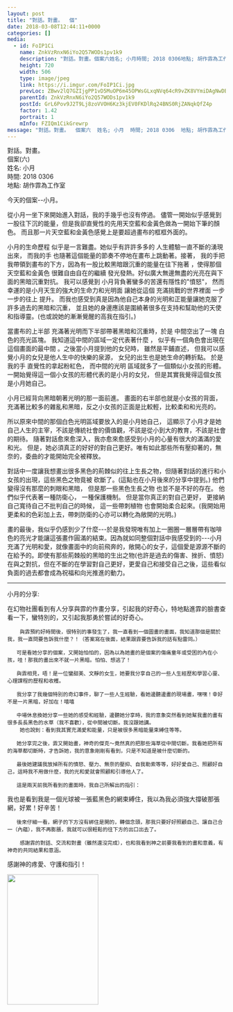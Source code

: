 ```yaml
---
layout: post
title: "對話。對畫。  個" 
date: 2018-03-08T12:44:11+0000 
categories: [] 
media:
  - id: FoIP1Ci
    name: ZnkVzRnxN6iYo2Q57WODs1pv1k9
    description: "對話。對畫。個案六姓名; 小月時間; 2018 0306地點; 胡作霏為工作室今天的個案--小月。從小月一坐下來開始進入對話，我的手幾乎也沒有停過。 儘管一開始似乎感覺到一股往下沉的能量，但是我卻直覺性的先用天空藍和金黃色做為一開始下筆的顏色。 而且那一片天空藍和金黃色感覺上是要超過畫布的框框外面的。小月的生命歷程 似乎是一言難盡。她似乎有許許多多的 人生體驗一直不斷的湧現出來， 而我的手 也隨著這個能量的節奏不停地在畫布上跳動著。接著， 我的手把我帶領到畫布的下方，因為有一股比較黑暗跟沉重的能量在往下拖著 ，使得那個天空藍和金黃色 很難自由自在的繼續 發光發熱。好似廣大無邊無盡的光亮在與下面的黑暗沉重對抗。 我可以感覺到 小月背負著蠻多的苦還有隱性的"憤怒"， 然而幸運的是小月天生的強大的生命力和光明面 讓她從這個 充滿挑戰的世界裡面 一步一步的往上 提升。 而我也感受到真是因為他自己本身的光明和正能量讓她克服了許多過去的黑暗和沉重， 並且她的身邊應該是圍繞著很多在支持和幫助他的天使和指導靈。也或說她的漸漸覺醒的高我在指引。當畫布的上半部 充滿著光明而下半部帶著黑暗和沉重時，於是 中間空出了一塊 白色的亮光區塊。 我知道這中間的區域一定代表著什麼 ， 似乎有一個角色會出現在這個畫面的最中間 。之後當小月提到他的女兒時， 雖然是平鋪直述， 但我可以感覺小月的女兒是他人生中的快樂的泉源， 女兒的出生也是她生命的轉折點。 於是我的手 直覺性的拿起粉紅色， 而中間的光明 區域就多了一個類似小女孩的形體。 一開始覺得這一個小女孩的形體代表的是小月的女兒， 但是其實我覺得這個女孩是小月她自己。小月已經背向黑暗朝著光明的那一面前進。 畫面的右半部也就是小女孩的背面， 充滿著比較多的雜亂和黑暗，反之小女孩的正面是比較輕，比較柔和和光亮的。所以原來中間的那個白色光明區域要放入的是小月她自己， 這顯示了小月才是她自己人生的主宰，不該是傳統社會的價值觀，不該是從小到大的教育，不該是社會的期待。 隨著對話愈來愈深入，我亦愈來愈感受到小月的心量有很大的滿滿的愛和光。 但是，她必須真正的好好的對自己更好。唯有如此那些所有壓抑著的，無奈的，委曲的才能開始完全被釋放。對話中一度讓我想畫出很多黑色的荊棘似的往上生長之物，但隨著對話的進行和小女孩的出現，這些黑色之物竟被 砍斷了。這點也在小月後來的分享中提到。 他們變得沒有那麼的刺眼和黑暗， 但是那一些黑色生長之物 也並不是不好的存在。 他們似乎代表著一種防衛心， 一種保護機制。 但是當你真正的對自己更好， 更接納自己寬待自己不批判自己的時候， 這一些帶刺植物 也會開始柔合起來。我開始用更柔和的色彩加上去，帶刺防衛的心亦可以轉化為敞開的光明。畫的最後，我似乎仍感到少了什麼---於是我發現唯有加上一圈圈一層層帶有咖啡色的亮光才能讓這張畫作圓滿的結束。因為就如同整個對話中我感受到的---小月充滿了光明和愛，就像畫面中的向前飛奔的，敞開心的女子，這個愛是源源不斷的在給予的。即使有那些荊棘般的黑暗的生出之物也許是過去的傷害、挫折、憤怒在與之對抗，但在不斷的在學習對自己更好，更愛自己和接受自己之後，這些看似負面的過去都會成為祝福和向光推進的動力。-------------------------------小月的分享;在幻物社團看到有人分享與霏的作畫分享，引起我的好奇心，特地點進霏的臉書查看一下，蠻特別的，又引起我那勇於嘗試的好奇心。        與霏預約好時間後，很特別的事發生了，我一直看到一個圖畫的畫面，我知道那個是關於我，我一直問要告訴我什麼？！（答案寫在後面，結果跟霏要告訴我的話有點雷同。）       可是看她分享的個案，又開始怕怕的，因為以為她畫的是個案的傷痛童年或受困的內在小孩，哇！那我的畫出來不就一片黑暗。怕怕、想逃了！       與霏相見，唔！是一位蠻甜美、文靜的女生，她要我分享自己的一些人生經歷和學習心靈、心理課程的歷程和收穫。       我分享了我幾個特別的奇幻事件，聊了一些人生經驗，看她邊聽邊畫的現場畫，嘿嘿！幸好不是一片黑暗，好加在！嘻嘻       中場休息換她分享一些她的感受和經驗，邊聽她分享時，我的意象突然看到她幫我畫的畫有很多長長黑色的水草（我不喜歡），從中間被切斷。我沒跟她講。        她也說到;看到我其實充滿愛和能量，只是被很多黑暗能量束縛住等等。       她分享完之後，霏又開始畫，神奇的傑克～竟然真的把那些海草從中間切斷。我看她把所有的海草都切斷時，才告訴她，我的意象剛剛有看到，只是不知道是被什麼切斷的。       最後她建議我放掉所有的憤怒、壓力、無奈的壓抑、自我勒索等等，好好愛自己、照顧好自己，這時我不用做什麼，我的光和愛就會照顧和引導他人了。       這是兩天前我所看到的畫面時，我自己所解出的指引;我也是看到我是一個光球被一張藍黑色的網束縛住，我以為我必須強大撐破那張網，好累！好辛苦！       後來仔細一看，網子的下方沒有綁住是開的，轉個念頭，那我只要好好照顧自己、讓自己合一（內蘊），我不再膨脹，我就可以很輕鬆的往下方的出口出去了。        感謝霏的對話、交流和對畫（雖然還沒完成），也和我看到神之前要我看到的畫和意義，有神奇的共同結果和意涵。感謝神的疼愛、守護和指引！"   
    height: 720
    width: 506
    type: image/jpeg
    link: https://i.imgur.com/FoIP1Ci.jpg
    prevLoc: ZBwv2lQ7GZIjgPP1vD5MuOP6m45OPWsGLxqNVq64cR9vZK8VYmiDAgNwDBDZTQxZKpWJGMU4WrzJjQD1cVgVvoQnMwCXQvKDOvzoFmPLAO5wErcYprN9GzNmsLoE7P52zBh2kzOGWYrwhWgogDLllqTlELoxrMnwuM3QpMOKvkh855q1zGQLc6AErNNDBDtzAQG2g2njCvJ9GEPEo1tJjnn0X3ljTX90oX4vlxCEw9Y7wpwzhE2kvR1vmVH8YLPo4qLOcyZ
    parentId: ZnkVzRnxN6iYo2Q57WODs1pv1k9
    postId: GrL6Pov9J2T9Lj8zoVVOH6Kz3kjEV0FKDlRq24BNS0RjZANqkQfZ4p
    factor: 1.42
    portrait: 1
    mInfo: FZIQm1CikGrewrp
message: "對話。對畫。  個案六  姓名; 小月  時間; 2018 0306  地點; 胡作霏為工作室    今天的個案--小月。    從小月一坐下來開始進入對話，我的手幾乎也沒有停過。 儘管一開始似乎感覺到一股往下沉的能量，但是我卻直覺性的先用天空藍和金黃色做為一開始下筆的顏色。 而且那一片天空藍和金黃色感覺上是要超過畫布的框框外面的。    小月的生命歷程 似乎是一言難盡。她似乎有許許多多的 人生體驗一直不斷的湧現出來， 而我的手 也隨著這個能量的節奏不停地在畫布上跳動著。接著， 我的手把我帶領到畫布的下方，因為有一股比較黑暗跟沉重的能量在往下拖著 ，使得那個天空藍和金黃色 很難自由自在的繼續 發光發熱。好似廣大無邊無盡的光亮在與下面的黑暗沉重對抗。 我可以感覺到 小月背負著蠻多的苦還有隱性的"憤怒"， 然而幸運的是小月天生的強大的生命力和光明面 讓她從這個 充滿挑戰的世界裡面 一步一步的往上 提升。 而我也感受到真是因為他自己本身的光明和正能量讓她克服了許多過去的黑暗和沉重， 並且她的身邊應該是圍繞著很多在支持和幫助他的天使和指導靈。也或說她的漸漸覺醒的高我在指引。    當畫布的上半部 充滿著光明而下半部帶著黑暗和沉重時，於是 中間空出了一塊 白色的亮光區塊。 我知道這中間的區域一定代表著什麼 ， 似乎有一個角色會出現在這個畫面的最中間 。之後當小月提到他的女兒時， 雖然是平鋪直述， 但我可以感覺小月的女兒是他人生中的快樂的泉源， 女兒的出生也是她生命的轉折點。 於是我的手 直覺性的拿起粉紅色， 而中間的光明 區域就多了一個類似小女孩的形體。 一開始覺得這一個小女孩的形體代表的是小月的女兒， 但是其實我覺得這個女孩是小月她自己。    小月已經背向黑暗朝著光明的那一面前進。 畫面的右半部也就是小女孩的背面， 充滿著比較多的雜亂和黑暗，反之小女孩的正面是比較輕，比較柔和和光亮的。    所以原來中間的那個白色光明區域要放入的是小月她自己， 這顯示了小月才是她自己人生的主宰，不該是傳統社會的價值觀，不該是從小到大的教育，不該是社會的期待。 隨著對話愈來愈深入，我亦愈來愈感受到小月的心量有很大的滿滿的愛和光。 但是，她必須真正的好好的對自己更好。唯有如此那些所有壓抑著的，無奈的，委曲的才能開始完全被釋放。    對話中一度讓我想畫出很多黑色的荊棘似的往上生長之物，但隨著對話的進行和小女孩的出現，這些黑色之物竟被 砍斷了。這點也在小月後來的分享中提到。 他們變得沒有那麼的刺眼和黑暗， 但是那一些黑色生長之物 也並不是不好的存在。 他們似乎代表著一種防衛心， 一種保護機制。 但是當你真正的對自己更好， 更接納自己寬待自己不批判自己的時候， 這一些帶刺植物 也會開始柔合起來。我開始用更柔和的色彩加上去，帶刺防衛的心亦可以轉化為敞開的光明。    畫的最後，我似乎仍感到少了什麼---於是我發現唯有加上一圈圈一層層帶有咖啡色的亮光才能讓這張畫作圓滿的結束。因為就如同整個對話中我感受到的---小月充滿了光明和愛，就像畫面中的向前飛奔的，敞開心的女子，這個愛是源源不斷的在給予的。即使有那些荊棘般的黑暗的生出之物也許是過去的傷害、挫折、憤怒在與之對抗，但在不斷的在學習對自己更好，更愛自己和接受自己之後，這些看似負面的過去都會成為祝福和向光推進的動力。    -------------------------------  小月的分享;    在幻物社團看到有人分享與霏的作畫分享，引起我的好奇心，特地點進霏的臉書查看一下，蠻特別的，又引起我那勇於嘗試的好奇心。            與霏預約好時間後，很特別的事發生了，我一直看到一個圖畫的畫面，我知道那個是關於我，我一直問要告訴我什麼？！（答案寫在後面，結果跟霏要告訴我的話有點雷同。）           可是看她分享的個案，又開始怕怕的，因為以為她畫的是個案的傷痛童年或受困的內在小孩，哇！那我的畫出來不就一片黑暗。怕怕、想逃了！           與霏相見，唔！是一位蠻甜美、文靜的女生，她要我分享自己的一些人生經歷和學習心靈、心理課程的歷程和收穫。           我分享了我幾個特別的奇幻事件，聊了一些人生經驗，看她邊聽邊畫的現場畫，嘿嘿！幸好不是一片黑暗，好加在！嘻嘻           中場休息換她分享一些她的感受和經驗，邊聽她分享時，我的意象突然看到她幫我畫的畫有很多長長黑色的水草（我不喜歡），從中間被切斷。我沒跟她講。          她也說到;看到我其實充滿愛和能量，只是被很多黑暗能量束縛住等等。           她分享完之後，霏又開始畫，神奇的傑克～竟然真的把那些海草從中間切斷。我看她把所有的海草都切斷時，才告訴她，我的意象剛剛有看到，只是不知道是被什麼切斷的。           最後她建議我放掉所有的憤怒、壓力、無奈的壓抑、自我勒索等等，好好愛自己、照顧好自己，這時我不用做什麼，我的光和愛就會照顧和引導他人了。           這是兩天前我所看到的畫面時，我自己所解出的指引;  我也是看到我是一個光球被一張藍黑色的網束縛住，我以為我必須強大撐破那張網，好累！好辛苦！           後來仔細一看，網子的下方沒有綁住是開的，轉個念頭，那我只要好好照顧自己、讓自己合一（內蘊），我不再膨脹，我就可以很輕鬆的往下方的出口出去了。            感謝霏的對話、交流和對畫（雖然還沒完成），也和我看到神之前要我看到的畫和意義，有神奇的共同結果和意涵。    感謝神的疼愛、守護和指引！"
---
```


對話。對畫。  
個案(六)  
姓名: 小月  
時間: 2018 0306  
地點: 胡作霏為工作室  
  
今天的個案--小月。  
  
從小月一坐下來開始進入對話，我的手幾乎也沒有停過。 儘管一開始似乎感覺到一股往下沉的能量，但是我卻直覺性的先用天空藍和金黃色做為一開始下筆的顏色。 而且那一片天空藍和金黃色感覺上是要超過畫布的框框外面的。  
  
小月的生命歷程 似乎是一言難盡。她似乎有許許多多的 人生體驗一直不斷的湧現出來， 而我的手 也隨著這個能量的節奏不停地在畫布上跳動著。接著， 我的手把我帶領到畫布的下方，因為有一股比較黑暗跟沉重的能量在往下拖著 ，使得那個天空藍和金黃色 很難自由自在的繼續 發光發熱。好似廣大無邊無盡的光亮在與下面的黑暗沉重對抗。 我可以感覺到 小月背負著蠻多的苦還有隱性的"憤怒"， 然而幸運的是小月天生的強大的生命力和光明面 讓她從這個 充滿挑戰的世界裡面 一步一步的往上 提升。 而我也感受到真是因為他自己本身的光明和正能量讓她克服了許多過去的黑暗和沉重， 並且她的身邊應該是圍繞著很多在支持和幫助他的天使和指導靈。(也或說她的漸漸覺醒的高我在指引。)  
  
當畫布的上半部 充滿著光明而下半部帶著黑暗和沉重時，於是 中間空出了一塊 白色的亮光區塊。 我知道這中間的區域一定代表著什麼 ， 似乎有一個角色會出現在這個畫面的最中間 。之後當小月提到他的女兒時， 雖然是平鋪直述， 但我可以感覺小月的女兒是他人生中的快樂的泉源， 女兒的出生也是她生命的轉折點。 於是我的手 直覺性的拿起粉紅色， 而中間的光明 區域就多了一個類似小女孩的形體。 一開始覺得這一個小女孩的形體代表的是小月的女兒， 但是其實我覺得這個女孩是小月她自己。  
  
小月已經背向黑暗朝著光明的那一面前進。 畫面的右半部也就是小女孩的背面， 充滿著比較多的雜亂和黑暗，反之小女孩的正面是比較輕，比較柔和和光亮的。  
  
所以原來中間的那個白色光明區域要放入的是小月她自己， 這顯示了小月才是她自己人生的主宰，不該是傳統社會的價值觀，不該是從小到大的教育，不該是社會的期待。 隨著對話愈來愈深入，我亦愈來愈感受到小月的心量有很大的滿滿的愛和光。 但是，她必須真正的好好的對自己更好。唯有如此那些所有壓抑著的，無奈的，委曲的才能開始完全被釋放。  
  
對話中一度讓我想畫出很多黑色的荊棘似的往上生長之物，但隨著對話的進行和小女孩的出現，這些黑色之物竟被 砍斷了。(這點也在小月後來的分享中提到。) 他們變得沒有那麼的刺眼和黑暗， 但是那一些黑色生長之物 也並不是不好的存在。 他們似乎代表著一種防衛心， 一種保護機制。 但是當你真正的對自己更好， 更接納自己寬待自己不批判自己的時候， 這一些帶刺植物 也會開始柔合起來。(我開始用更柔和的色彩加上去，帶刺防衛的心亦可以轉化為敞開的光明。)  
  
畫的最後，我似乎仍感到少了什麼---於是我發現唯有加上一圈圈一層層帶有咖啡色的亮光才能讓這張畫作圓滿的結束。因為就如同整個對話中我感受到的---小月充滿了光明和愛，就像畫面中的向前飛奔的，敞開心的女子，這個愛是源源不斷的在給予的。即使有那些荊棘般的黑暗的生出之物(也許是過去的傷害、挫折、憤怒)在與之對抗，但在不斷的在學習對自己更好，更愛自己和接受自己之後，這些看似負面的過去都會成為祝福和向光推進的動力。  
  
-------------------------------  
小月的分享:  
  
在幻物社團看到有人分享與霏的作畫分享，引起我的好奇心，特地點進霏的臉書查看一下，蠻特別的，又引起我那勇於嘗試的好奇心。  
  
        與霏預約好時間後，很特別的事發生了，我一直看到一個圖畫的畫面，我知道那個是關於我，我一直問要告訴我什麼？！（答案寫在後面，結果跟霏要告訴我的話有點雷同。）  
  
       可是看她分享的個案，又開始怕怕的，因為以為她畫的是個案的傷痛童年或受困的內在小孩，哇！那我的畫出來不就一片黑暗。怕怕、想逃了！  
  
       與霏相見，唔！是一位蠻甜美、文靜的女生，她要我分享自己的一些人生經歷和學習心靈、心理課程的歷程和收穫。  
  
       我分享了我幾個特別的奇幻事件，聊了一些人生經驗，看她邊聽邊畫的現場畫，嘿嘿！幸好不是一片黑暗，好加在！嘻嘻  
  
       中場休息換她分享一些她的感受和經驗，邊聽她分享時，我的意象突然看到她幫我畫的畫有很多長長黑色的水草（我不喜歡），從中間被切斷。我沒跟她講。  
        她也說到：看到我其實充滿愛和能量，只是被很多黑暗能量束縛住等等。  
  
       她分享完之後，霏又開始畫，神奇的傑克～竟然真的把那些海草從中間切斷。我看她把所有的海草都切斷時，才告訴她，我的意象剛剛有看到，只是不知道是被什麼切斷的。  
  
       最後她建議我放掉所有的憤怒、壓力、無奈的壓抑、自我勒索等等，好好愛自己、照顧好自己，這時我不用做什麼，我的光和愛就會照顧和引導他人了。  
  
       這是兩天前我所看到的畫面時，我自己所解出的指引：  
我也是看到我是一個光球被一張藍黑色的網束縛住，我以為我必須強大撐破那張網，好累！好辛苦！  
  
       後來仔細一看，網子的下方沒有綁住是開的，轉個念頭，那我只要好好照顧自己、讓自己合一（內蘊），我不再膨脹，我就可以很輕鬆的往下方的出口出去了。  
  
        感謝霏的對話、交流和對畫（雖然還沒完成），也和我看到神之前要我看到的畫和意義，有神奇的共同結果和意涵。  
  
感謝神的疼愛、守護和指引！


[//]: #media:  
<a href="https://i.imgur.com/FoIP1Ci.jpg"><img src="https://i.imgur.com/FoIP1Ci.jpg" height="300" width="210" /></a> 
 
